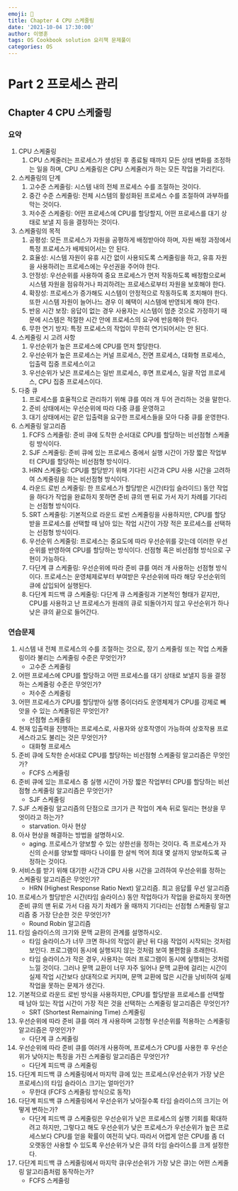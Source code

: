 ```yaml
---
emoji: 🔮
title: Chapter 4 CPU 스케줄링
date: '2021-10-04 17:30:00'
author: 이영훈
tags: OS Cookbook solution 요리책 문제풀이
categories: OS
---
```


# Part 2 프로세스 관리

## Chapter 4 CPU 스케줄링

### 요약

1. CPU 스케줄링
    1. CPU 스케줄러는 프로세스가 생성된 후 종료될 때까지 모든 상태 변화를 조정하는 일을 하며, CPU 스케줄링은 CPU 스케줄러가 하는 모든 작업을 가리킨다.
2. 스케줄링의 단계
    1. 고수준 스케줄링: 시스템 내의 전체 프로세스 수를 조절하는 것이다.
    2. 중간 수준 스케줄링: 전체 시스템의 활성화된 프로세스 수를 조절하여 과부하를 막는 것이다.
    3. 저수준 스케줄링: 어떤 프로세스에 CPU를 할당할지, 어떤 프로세스를 대기 상태로 보낼 지 등을 결정하는 것이다.
3. 스케줄링의 목적
    1. 공평성: 모든 프로세스가 자원을 공평하게 배정받아야 하며, 자원 배정 과정에서 특정 프로세스가 배제되어서는 안 된다.
    2. 효율성: 시스템 자원이 유휴 시간 없이 사용되도록 스케줄링을 하고, 유휴 자원을 사용하려는 프로세스에는 우선권을 주어야 한다.
    3. 안정성: 우선순위를 사용하여 중요 프로세스가 먼저 작동하도록 배정함으로써 시스템 자원을 점유하거나 파괴하려는 프로세스로부터 자원을 보호해야 한다.
    4. 확장성: 프로세스가 증가해도 시스템이 안정적으로 작동하도록 조치해야 한다. 또한 시스템 자원이 늘어나느 경우 이 혜택이 시스템에 반영되게 해야 한다.
    5. 반응 시간 보장: 응답이 없는 경우 사용자는 시스템이 멈춘 것으로 가정하기 때문에 시스템은 적절한 시간 안에 프로세스의 요구에 반응해야 한다.
    6. 무한 연기 방지: 특정 프로세스의 작업이 무한히 연기되어서는 안 된다.
4. 스케줄링 시 고려 사항
    1. 우선순위가 높은 프로세스에 CPU를 먼저 할당한다.
    2. 우선순위가 높은 프로세스는 커널 프로세스, 전면 프로세스, 대화형 프로세스, 입출력 집중 프로세스이고
    3. 우선순위가 낮은 프로세스는 일반 프로세스, 후면 프로세스, 일괄 작업 프로세스, CPU 집중 프로세스이다.
5. 다중 큐
    1. 프로세스를 효율적으로 관리하기 위해 큐를 여러 개 두어 관리하는 것을 말한다.
    2. 준비 상태에서는 우선순위에 따라 다중 큐를 운영하고
    3. 대기 상태에서는 같은 입출력을 요구한 프로세스들을 모아 다중 큐를 운영한다.
6. 스케줄링 알고리즘
    1. FCFS 스케줄링: 준비 큐에 도착한 순서대로 CPU를 할당하는 비선점형 스케줄링 방식이다.
    2. SJF 스케줄링: 준비 큐에 있는 프로세스 중에서 실행 시간이 가장 짧은 작업부터 CPU를 할당하는 비선점형 방식이다.
    3. HRN 스케줄링: CPU를 할당받기 위해 기다린 시간과 CPU 사용 시간을 고려하여 스케줄링을 하는 비선점형 방식이다.
    4. 라운드 로빈 스케줄링: 한 프로세스가 할당받은 시간(타임 슬라이드) 동안 작업을 하다가 작업을 완료하지 못하면 준비 큐의 맨 뒤로 가서 자기 차례를 기다리는 선점형 방식이다.
    5. SRT 스케줄링: 기본적으로 라운드 로빈 스케줄링을 사용하지만, CPU를 할당받을 프로세스를 선택할 때 남아 있는 작업 시간이 가장 적은 포르세스를 선택하는 선점형 방식이다.
    6. 우선순위 스케줄링: 프로세스는 중요도에 따라 우선순위를 갖는데 이러한 우선순위를 반영하여 CPU를 할당하는 방식이다. 선점형 혹은 비선점형 방식으로 구현이 가능하다.
    7. 다단계 큐 스케줄링: 우선순위에 따라 준비 큐를 여러 개 사용하는 선점형 방식이다. 프로세스는 운영체제로부터 부여받은 우선순위에 따라 해당 우선순위의 큐에 삽입되어 실행된다.
    8. 다단계 피드백 큐 스케줄링: 다단계 큐 스케줄링과 기본적인 형태가 같지만, CPU를 사용하고 난 프로세스가 원래의 큐로 되돌아가지 않고 우선순위가 하나 낮은 큐의 끝으로 들어간다.

### 연습문제

1. 시스템 내 전체 프로세스의 수를 조절하는 것으로, 장기 스케줄링 또는 작업 스케줄링이라 불리는 스케줄링 수준은 무엇인가?
    - 고수준 스케줄링
2. 어떤 프로세스에 CPU를 할당하고 어떤 프로세스를 대기 상태로 보낼지 등을 결정하는 스케줄링 수준은 무엇인가?
    - 저수준 스케줄링
3. 어떤 프로세스가 CPU를 할당받아 실행 중이더라도 운영체제가 CPU를 강제로 빼앗을 수 있는 스케줄링은 무엇인가?
    - 선점형 스케줄링
4. 현재 입출력을 진행하는 프로세스로, 사용자와 상호작영이 가능하여 상호작용 프로세스라고도 불리는 것은 무엇인가?
    - 대화형 프로세스
5. 준비 큐에 도착한 순서대로 CPU를 할당하는 비선점형 스케줄링 알고리즘은 무엇인가?
    - FCFS 스케줄링
6. 준비 큐에 있는 프로세스 중 실행 시간이 가장 짧은 작업부터 CPU를 할당하는 비선점형 스케줄링 알고리즘은 무엇인가?
    - SJF 스케줄링
7. SJF 스케줄링 알고리즘의 단점으로 크기가 큰 작업이 계속 뒤로 밀리는 현상을 무엇이라고 하는가?
    - starvation. 아사 현상
8. 아사 현상을 해결하는 방법을 설명하시오.
    - aging. 프로세스가 양보할 수 있는 상한선을 정하는 것이다. 즉 프로세스가 자신의 순서를 양보할 때마다 나이를 한 살씩 먹어 최대 몇 살까지 양보하도록 규정하는 것이다.
9. 서비스를 받기 위해 대기한 시간과 CPU 사용 시간을 고려하여 우선순위를 정하는 스케줄링 알고리즘은 무엇인가?
    - HRN (Highest Response Ratio Next) 알고리즘. 최고 응답률 우선 알고리즘
10. 프로세스가 할당받은 시간(타임 슬라이스) 동안 작업하다가 작업을 완료하지 못하면 준비 큐의 맨 뒤로 가서 다음 자기 차례가 올 때까지 기다리는 선점형 스케줄링 알고리즘 중 가장 단순한 것은 무엇인가?
    - Round Robin 알고리즘
11. 타임 슬라이스의 크기와 문맥 교환의 관계를 설명하시오.
    - 타임 슬라이스가 너무 크면 하나의 작업이 끝난 뒤 다음 작업이 시작되는 것처럼 보인다. 프로그램이 동시에 실행되지 않는 것처럼 보여 불편함을 초래한다.
    - 타임 슬라이스가 작은 경우, 사용자는 여러 프로그램이 동시에 실행되는 것처럼 느낄 것이다. 그러나 문맥 교환이 너무 자주 일어나 문맥 교환에 걸리는 시간이 실제 작업 시간보다 상대적으로 커지며, 문맥
      교환에 많은 시간을 낭비하여 실제 작업을 못하는 문제가 생긴다.
12. 기본적으로 라운드 로빈 방식을 사용하지만, CPU를 할당받을 프로세스를 선택할 때 남아 있는 작업 시간이 가장 적은 것을 선택하는 스케줄링 알고리즘은 무엇인가?
    - SRT (Shortest Remaining Time) 스케줄링
13. 우선순위에 따라 준비 큐를 여러 개 사용하며 고정형 우선순위를 적용하는 스케줄링 알고리즘은 무엇인가?
    - 다단계 큐 스케줄링
14. 우선순위에 따라 준비 큐를 여러개 사용하며, 프로세스가 CPU를 사용한 후 우선순위가 낮아지는 특징을 가진 스케줄링 알고리즘은 무엇인가?
    - 다단계 피드백 큐 스케줄링
15. 다단계 피드백 큐 스케줄링에서 마지막 큐에 있는 프로세스(우선순위가 가장 낮은 프로세스)의 타임 슬라이스 크기는 얼마인가?
    - 무한대 (FCFS 스케줄링 방식으로 동작)
16. 다단계 피드백 큐 스케줄링에서 우선순위가 낮아질수록 타임 슬라이스의 크기는 어떻게 변하는가?
    - 다단계 피드백 큐 스케줄링은 우선순위가 낮은 프로세스의 실행 기회를 확대하려고 하지만, 그렇다고 해도 우선순위가 낮은 프로세스가 우선순위가 높은 프로세스보다 CPU를 얻을 확률이 여전히 낮다. 따라서
      어렵게 얻은 CPU를 좀 더 오랫동안 사용할 수 있도록 우선순위가 낮은 큐의 타임 슬라이스를 크게 설정한다.
17. 다단계 피드백 큐 스케줄링에서 마지막 큐(우선순위가 가장 낮은 큐)는 어떤 스케줄링 알고리즘처럼 동작하는가?
    - FCFS 스케줄링
